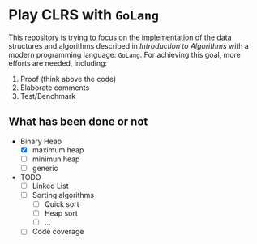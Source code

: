 # Play CLRS with `GoLang`

This repository is trying to focus on the implementation of the data structures and algorithms described in *Introduction to Algorithms* with a modern programming language: `GoLang`. For achieving this goal, more efforts are needed, including:

1. Proof (think above the code)
2. Elaborate comments
3. Test/Benchmark

## What has been done or not

* Binary Heap
  - [x] maximum heap
  - [ ] minimun heap
  - [ ] generic

* TODO
  - [ ] Linked List
  - [ ] Sorting algorithms
    - [ ] Quick sort
    - [ ] Heap sort
    - [ ] ...
  - [ ] Code coverage

